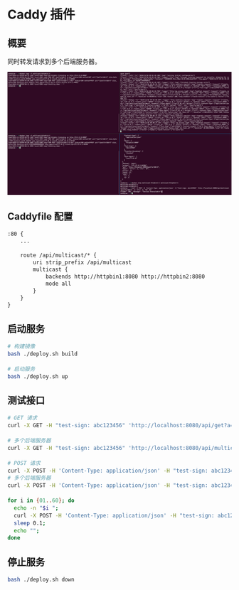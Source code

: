 # Caddy 插件

## 概要

同时转发请求到多个后端服务器。

![测试请求](./docs/images/test-request.png)

## Caddyfile 配置

```Caddyfile
:80 {
	...

	route /api/multicast/* {
		uri strip_prefix /api/multicast
		multicast {
			backends http://httpbin1:8080 http://httpbin2:8080
			mode all
		}
	}
}
```

## 启动服务

```bash
# 构建镜像
bash ./deploy.sh build

# 启动服务
bash ./deploy.sh up
```

## 测试接口

```bash
# GET 请求
curl -X GET -H "test-sign: abc123456" 'http://localhost:8080/api/get?a=1&b=2'

# 多个后端服务器
curl -X GET -H "test-sign: abc123456" 'http://localhost:8080/api/multicast/get?a=1&b=2'

# POST 请求
curl -X POST -H 'Content-Type: application/json' -H "test-sign: abc123456" 'http://localhost:8080/api/post?a=1&b=2' -d '{"c": 3, "d": 4}'
# 多个后端服务器
curl -X POST -H 'Content-Type: application/json' -H "test-sign: abc123456" 'http://localhost:8080/api/multicast/post?a=1&b=2' -d '{"c": 3, "d": 4}'

for i in {01..60}; do
  echo -n "$i ";
  curl -X POST -H 'Content-Type: application/json' -H "test-sign: abc123456" 'http://localhost:8080/api/multicast/post?a=1&b=2' -d '{"c": 3, "d": 4}';
  sleep 0.1;
  echo "";
done
```

## 停止服务

```bash
bash ./deploy.sh down
```
